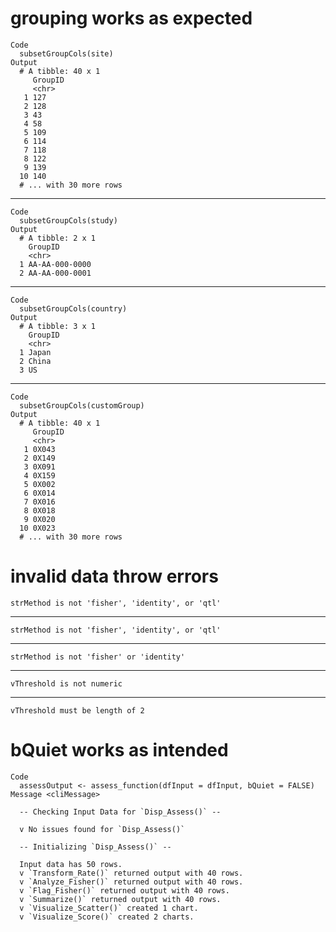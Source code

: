 # grouping works as expected

    Code
      subsetGroupCols(site)
    Output
      # A tibble: 40 x 1
         GroupID
         <chr>  
       1 127    
       2 128    
       3 43     
       4 58     
       5 109    
       6 114    
       7 118    
       8 122    
       9 139    
      10 140    
      # ... with 30 more rows

---

    Code
      subsetGroupCols(study)
    Output
      # A tibble: 2 x 1
        GroupID       
        <chr>         
      1 AA-AA-000-0000
      2 AA-AA-000-0001

---

    Code
      subsetGroupCols(country)
    Output
      # A tibble: 3 x 1
        GroupID
        <chr>  
      1 Japan  
      2 China  
      3 US     

---

    Code
      subsetGroupCols(customGroup)
    Output
      # A tibble: 40 x 1
         GroupID
         <chr>  
       1 0X043  
       2 0X149  
       3 0X091  
       4 0X159  
       5 0X002  
       6 0X014  
       7 0X016  
       8 0X018  
       9 0X020  
      10 0X023  
      # ... with 30 more rows

# invalid data throw errors

    strMethod is not 'fisher', 'identity', or 'qtl'

---

    strMethod is not 'fisher', 'identity', or 'qtl'

---

    strMethod is not 'fisher' or 'identity'

---

    vThreshold is not numeric

---

    vThreshold must be length of 2

# bQuiet works as intended

    Code
      assessOutput <- assess_function(dfInput = dfInput, bQuiet = FALSE)
    Message <cliMessage>
      
      -- Checking Input Data for `Disp_Assess()` --
      
      v No issues found for `Disp_Assess()`
      
      -- Initializing `Disp_Assess()` --
      
      Input data has 50 rows.
      v `Transform_Rate()` returned output with 40 rows.
      v `Analyze_Fisher()` returned output with 40 rows.
      v `Flag_Fisher()` returned output with 40 rows.
      v `Summarize()` returned output with 40 rows.
      v `Visualize_Scatter()` created 1 chart.
      v `Visualize_Score()` created 2 charts.


